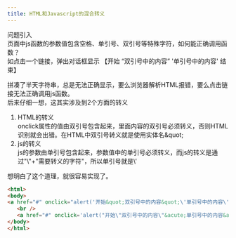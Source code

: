 ```yaml
---
title: HTML和Javascript的混合转义 
---
```


问题引入  
页面中js函数的参数值包含空格、单引号、双引号等特殊字符，如何能正确调用函数？  
如点击一个链接，弹出对话框显示 【开始 “双引号中的内容” '单引号中的内容' 结束】

拼凑了半天字符串，总是无法正确显示，要么浏览器解析HTML报错，要么点击链接无法正确调用js函数。  
后来仔细一想，这其实涉及到2个方面的转义
1. HTML的转义  
onclick属性的值由双引号包含起来，里面内容的双引号必须转义，否则HTML识别就会出错。在HTML中双引号转义就是使用实体名&amp;quot;
2. js的转义  
js的参数由单引号包含起来，参数值中的单引号必须转义，而js的转义是通过"\\"+"需要转义的字符"，所以单引号就是\\'

想明白了这个道理，就很容易实现了。
```html
<html>
<body>
<a href="#" onclick="alert('开始&quot;双引号中的内容&quot;\'单引号中的内容\'结束');">clickme</a>
   <br />
   <a href="#" onclick='alert("开始\"双引号中的内容\"&acute;单引号中的内容&acute;结束");'>click me again</a>
</body>
</html>
```